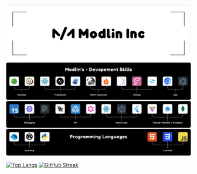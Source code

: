 <img src="public/images/modlin_inc.png" alt="Modlin Inc"/>

<img src="public/images/skills1.png" alt="Modlin's Devlopment Skills 1"/>

<img src="public/images/skills2.png" alt="Modlin's Devlopment Skills 2"/>

<img src="public/images/languages.png" alt="Programming Languages"/>

[![Top Langs](https://github-readme-stats.vercel.app/api/top-langs/?username=modlin-dev&layout=compact)](https://github.com/anuraghazra/github-readme-stats) [![GitHub Streak](https://github-readme-streak-stats.herokuapp.com?user=modlin-dev&border_radius=5)](https://git.io/streak-stats)
